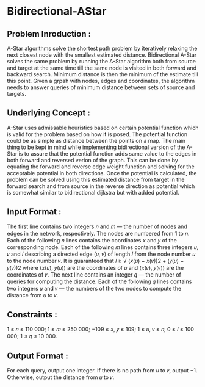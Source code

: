 # Bidirectional-AStar

## Problem Inroduction :
A-Star algorithms solve the shortest path problem by iteratively relaxing the next closest node with the smallest estimated distance. Bidirectional A-Star solves the same problem by running the A-Star algorithm both from source and target at the same time till the same node is visited in both forward and backward search. Minimum distance is then the minimum of the estimate till this point. Given a grpah with nodes, edges and coordinates, the algorithm needs to answer queries of minimum distance between sets of source and targets.

## Underlying Concept :
A-Star uses admissable heuristics based on certain potential function which is valid for the problem based on how it is posed. The potential function could be as simple as distance between the points on a map. The main thing to be kept in mind while implementing bidirectional version of the A-Star is to assure that the potential function adds same value to the edges in both forward and reversed verion of the graph. This can be done by equating the forward and reverse edge weight function and solving for the acceptable potential in both directions. Once the potential is calculated, the problem can be solved using this estimated distance from target in the forward search and from source in the reverse direction as potential which is somewhat similar to bidirectional dijkstra but with added potential.

## Input Format : 
The first line contains two integers 𝑛 and 𝑚 — the number of nodes and edges in the
network, respectively. The nodes are numbered from 1 to 𝑛. Each of the following 𝑛 lines contains the
coordinates 𝑥 and 𝑦 of the corresponding node. Each of the following 𝑚 lines contains three integers
𝑢, 𝑣 and 𝑙 describing a directed edge (𝑢, 𝑣) of length 𝑙 from the node number 𝑢 to the node number 𝑣.
It is guaranteed that 𝑙 ≥ √︀ (𝑥(𝑢) − 𝑥(𝑣))2 + (𝑦(𝑢) − 𝑦(𝑣))2 where (𝑥(𝑢), 𝑦(𝑢)) are the coordinates of 𝑢
and (𝑥(𝑣), 𝑦(𝑣)) are the coordinates of 𝑣. The next line contains an integer 𝑞 — the number of queries
for computing the distance. Each of the following 𝑞 lines contains two integers 𝑢 and 𝑣 — the numbers
of the two nodes to compute the distance from 𝑢 to 𝑣.

## Constraints : 
1 ≤ 𝑛 ≤ 110 000; 1 ≤ 𝑚 ≤ 250 000; −109 ≤ 𝑥, 𝑦 ≤ 109; 1 ≤ 𝑢, 𝑣 ≤ 𝑛; 0 ≤ 𝑙 ≤ 100 000; 1 ≤ 𝑞 ≤ 10 000.

## Output Format :
For each query, output one integer. If there is no path from 𝑢 to 𝑣, output −1. Otherwise,
output the distance from 𝑢 to 𝑣.
